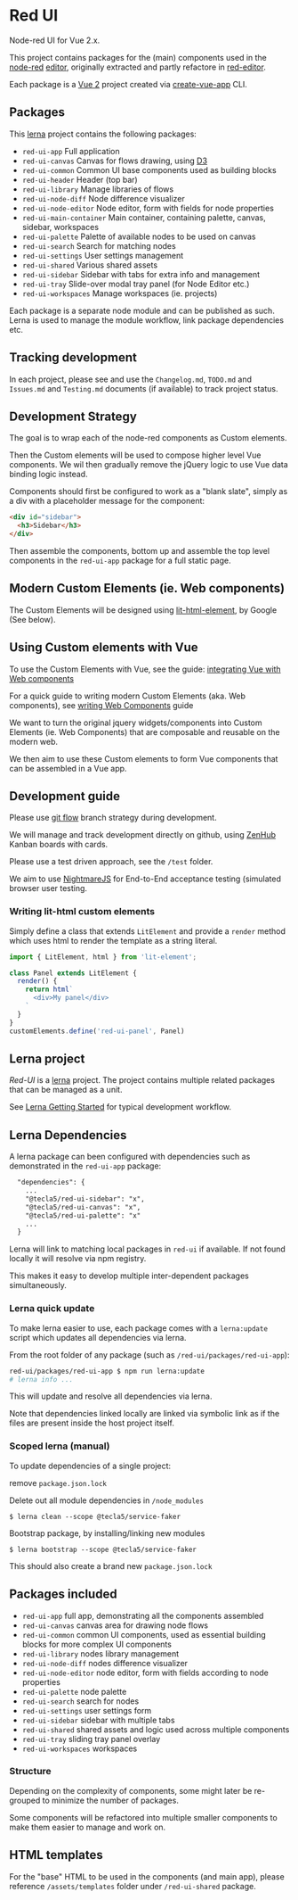 # Red UI

Node-red UI for Vue 2.x.

This project contains packages for the (main) components used in the [node-red](nodered.org/) [editor](https://github.com/node-red/node-red/tree/master/editor), originally extracted and partly refactore in [red-editor](https://github.com/tecla5/red-editor).

Each package is a [Vue 2](vuejs.org/) project created via [create-vue-app](https://www.npmjs.com/package/create-vue-app) CLI.

## Packages

This [lerna](https://lernajs.io/) project contains the following packages:

- `red-ui-app` Full application
- `red-ui-canvas` Canvas for flows drawing, using [D3](https://d3js.org/)
- `red-ui-common` Common UI base components used as building blocks
- `red-ui-header` Header (top bar)
- `red-ui-library` Manage libraries of flows
- `red-ui-node-diff` Node difference visualizer
- `red-ui-node-editor` Node editor, form with fields for node properties
- `red-ui-main-container` Main container, containing palette, canvas, sidebar, workspaces
- `red-ui-palette` Palette of available nodes to be used on canvas
- `red-ui-search` Search for matching nodes
- `red-ui-settings` User settings management
- `red-ui-shared` Various shared assets
- `red-ui-sidebar` Sidebar with tabs for extra info and management
- `red-ui-tray` Slide-over modal tray panel (for Node Editor etc.)
- `red-ui-workspaces` Manage workspaces (ie. projects)

Each package is a separate node module and can be published as such.
Lerna is used to manage the module workflow, link package dependencies etc.

## Tracking development

In each project, please see and use the `Changelog.md`, `TODO.md` and `Issues.md` and `Testing.md` documents (if available) to track project status.

## Development Strategy

The goal is to wrap each of the node-red components as Custom elements.

Then the Custom elements will be used to compose higher level Vue components.
We wil then gradually remove the jQuery logic to use Vue data binding logic instead.

Components should first be configured to work as a "blank slate", simply as a div with a placeholder message for the component:

```html
<div id="sidebar">
  <h3>Sidebar</h3>
</div>
```

Then assemble the components, bottom up and assemble the top level components in the `red-ui-app` package for a full static page.

## Modern Custom Elements (ie. Web components)

The Custom Elements will be designed using [lit-html-element](https://www.npmjs.com/package/lit-html-element), by Google (See below).

## Using Custom elements with Vue

To use the Custom Elements with Vue, see the guide: [integrating Vue with Web components](https://alligator.io/vuejs/vue-integrate-web-components/)

For a quick guide to writing modern Custom Elements (aka. Web components), see [writing Web Components](https://alligator.io/web-components/your-first-custom-element/)  guide

We want to turn the original jquery widgets/components into Custom Elements (ie. Web Components) that are composable and reusable on the modern web.

We then aim to use these Custom elements to form Vue components that can be assembled in a Vue app.

## Development guide

Please use [git flow](https://guides.github.com/introduction/flow/) branch strategy during development.

We will manage and track development directly on github, using [ZenHub](https://www.zenhub.com/) Kanban boards with cards.

Please use a test driven approach, see the `/test` folder.

We aim to use [NightmareJS](http://www.nightmarejs.org/) for End-to-End acceptance testing (simulated browser user testing.

### Writing lit-html custom elements

Simply define a class that extends `LitElement` and provide a `render` method which uses html to render the template as a string literal.

```js
import { LitElement, html } from 'lit-element';

class Panel extends LitElement {
  render() {
    return html`
      <div>My panel</div>
    `
  }
}
customElements.define('red-ui-panel', Panel)
```

## Lerna project

*Red-UI* is a [lerna](https://lernajs.io/) project.
The project contains multiple related packages that can be managed as a unit.

See [Lerna Getting Started](https://lernajs.io/#getting-started) for typical development workflow.

## Lerna Dependencies

A lerna package can been configured with dependencies such as demonstrated in the `red-ui-app` package:

```txt
  "dependencies": {
    ...
    "@tecla5/red-ui-sidebar": "x",
    "@tecla5/red-ui-canvas": "x",
    "@tecla5/red-ui-palette": "x"
    ...
  }
```

Lerna will link to matching local packages in `red-ui` if available. If not found locally it will resolve via npm registry.

This makes it easy to develop multiple inter-dependent packages simultaneously.

### Lerna quick update

To make lerna easier to use, each package comes with a `lerna:update` script which updates all dependencies via lerna.

From the root folder of any package (such as `/red-ui/packages/red-ui-app`):

```bash
red-ui/packages/red-ui-app $ npm run lerna:update
# lerna info ...
```

This will update and resolve all dependencies via lerna.

Note that dependencies linked locally are linked via symbolic link as if the files are present inside the host project itself.

### Scoped lerna (manual)

To update dependencies of a single project:

remove `package.json.lock`

Delete out all module dependencies in `/node_modules`

`$ lerna clean --scope @tecla5/service-faker`

Bootstrap package, by installing/linking new modules

`$ lerna bootstrap --scope @tecla5/service-faker`

This should also create a brand new `package.json.lock`

## Packages included

- `red-ui-app` full app, demonstrating all the components assembled
- `red-ui-canvas` canvas area for drawing node flows
- `red-ui-common` common UI components, used as essential building blocks for more complex UI components
- `red-ui-library` nodes library management
- `red-ui-node-diff` nodes difference visualizer
- `red-ui-node-editor` node editor, form with fields according to node properties
- `red-ui-palette` node palette
- `red-ui-search` search for nodes
- `red-ui-settings` user settings form
- `red-ui-sidebar` sidebar with multiple tabs
- `red-ui-shared` shared assets and logic used across multiple components
- `red-ui-tray` sliding tray panel overlay
- `red-ui-workspaces` workspaces

### Structure

Depending on the complexity of components, some might later be re-grouped to minimize the number of packages.

Some components will be refactored into multiple smaller components to make them easier to manage and work on.

## HTML templates

For the "base" HTML to be used in the components (and main app), please reference `/assets/templates` folder under `/red-ui-shared` package.

